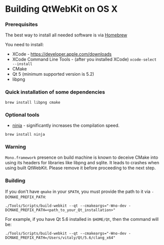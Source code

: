 # Building QtWebKit on OS X

### Prerequisites

The best way to install all needed software is via [Homebrew](http://brew.sh)

You need to install:
* XCode - https://developer.apple.com/downloads
* XCode Command Line Tools - (after you installed XCode) `xcode-select --install`
* CMake
* Qt 5 (minimum supported version is 5.2)
* libpng

### Quick installation of some dependencies
```
brew install libpng cmake
```
### Optional tools

* [ninja](https://ninja-build.org) - significantly increases the compilation speed.
```
brew install ninja
```

### Warning

`Mono.framework` presence on build machine is known to deceive CMake into using its headers for libraries like libpng and sqlite. It leads to crashes when using built QtWebKit. Please remove it before proceeding to the next step.

### Building

If you don't have `qmake` in your `$PATH`, you must provide the path to it via `-DCMAKE_PREFIX_PATH`:

```
./Tools/Scripts/build-webkit --qt --cmakeargs="-Wno-dev -DCMAKE_PREFIX_PATH=<path_to_your_Qt_installation>"
```

For example, if you have Qt 5.6 installed in `$HOME/Qt`, then the command will be:
```
./Tools/Scripts/build-webkit --qt --cmakeargs="-Wno-dev -DCMAKE_PREFIX_PATH=/Users/vitaly/Qt/5.6/clang_x64"
```
